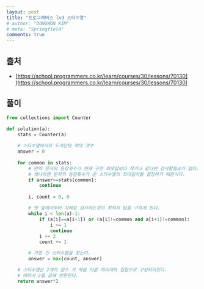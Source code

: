```yaml
---
layout: post
title: "프로그래머스 lv3 스타수열"
# author: "DONGWON KIM"
# meta: "Springfield"
comments: true
---
```


## 출처
- [https://school.programmers.co.kr/learn/courses/30/lessons/70130](https://school.programmers.co.kr/learn/courses/30/lessons/70130)


## 풀이
```python
from collections import Counter

def solution(a):
    stats = Counter(a)
    
    # 스타수열에서의 두개단위 짝의 갯수
    answer = 0
    
    for common in stats:
        # 만약 문자의 등장횟수가 현재 구한 최댓값보다 작거나 같다면 검사할필요가 없다.
        # 왜냐하면 문자의 등장횟수가 곧 스타수열의 최대길이를 결정하기 때문이다.
        if answer>=stats[common]:
            continue
            
        i, count = 0, 0

        # 맨 앞에서부터 차례로 검사하는것이 최적의 답을 구하게 된다.
        while i < len(a)-1:
            if (a[i]==a[i+1]) or (a[i]!=common and a[i+1]!=common):
                i += 1
                continue
            i += 2
            count += 1

        # 가장 긴 스타수열을 찾는다.
        answer = max(count, answer)

    # 스타수열은 2개의 원소 가 짝을 이룬 여러개의 집합으로 구성되어있다.
    # 따라서 2를 곱해 반환한다.
    return answer*2
```
